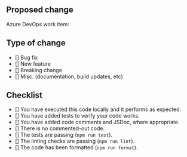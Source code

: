 <!--
  Thank you for contributing to DXT! Please follow the instructions in the comment tags.
  Unless you have been instructed, do not delete any text in this template.
-->

## Proposed change

<!--
  Give a high-level description of the content of this pull request. No more than a couple of sentences.

  If you have consulted with the Defra Forms team prior to implementation, they will have provided you with an Azure DevOps work item number or (preferably) a link. Please include this.
-->

Azure DevOps work item:

## Type of change

<!--
  What type of change is this pull request? Mark the option with an X inside the brackets.
  If your change covers multiple categories, please split the pull request up to make it easier to review.
-->

- [] Bug fix
- [] New feature
- [] Breaking change
- [] Misc. (documentation, build updates, etc)

## Checklist

<!--
  Mark each completed item with an X, e.g. "[X] You have....".
  Feel free to chat to us on Slack if you have any questions.

  If you have not completed all of this, you are welcome to submit your pull request in a draft state
  to give us visibility and gather early feedback until it is ready for review.
-->

- [] You have executed this code locally and it performs as expected.
- [] You have added tests to verify your code works.
- [] You have added code comments and JSDoc, where appropriate.
- [] There is no commented-out code.
- [] The tests are passing (`npm run test`).
- [] The linting checks are passing (`npm run lint`).
- [] The code has been formatted (`npm run format`).
